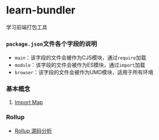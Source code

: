 # learn-bundler
学习前端打包工具

### `package.json`文件各个字段的说明

- `main`：该字段的文件会被作为CJS模块，通过`require`加载
- `module`：该字段的文件会被作为ES模块，通过`import`加载
- `browser`：该字段的文件会被作为UMD模块，适用于所有环境

### 基本概念

1. [Import Map](basic/import-map.md)

### Rollup
- [Rollup 源码分析](rollup.md)
